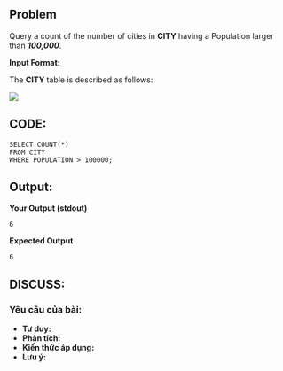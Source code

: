 ## Problem

Query a count of the number of cities in **CITY** having a Population larger than _**100,000**_.
 
 **Input Format:**
 
The **CITY** table is described as follows: 

![](https://s3.amazonaws.com/hr-challenge-images/8137/1449729804-f21d187d0f-CITY.jpg)


## CODE:

    SELECT COUNT(*)
    FROM CITY
    WHERE POPULATION > 100000;
    
## Output:

**Your Output (stdout)**

    6 
**Expected Output**

    6

## DISCUSS:
### Yêu cầu của bài: 
- **Tư duy:** 
- **Phân tích:**
- **Kiến thức áp dụng:**
- **Lưu ý:**


